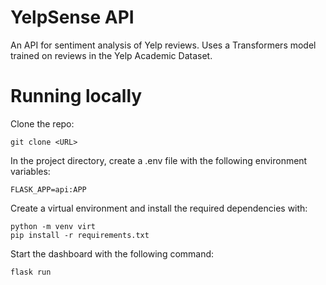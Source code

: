 # YelpSense API

An API for sentiment analysis of Yelp reviews. Uses a Transformers model trained on reviews in the Yelp Academic Dataset.

# Running locally

Clone the repo:

```git clone <URL>```

In the project directory, create a .env file with the following environment variables:

```
FLASK_APP=api:APP 
```

Create a virtual environment and install the required dependencies with:

```
python -m venv virt
pip install -r requirements.txt
```

Start the dashboard with the following command:

```
flask run
```